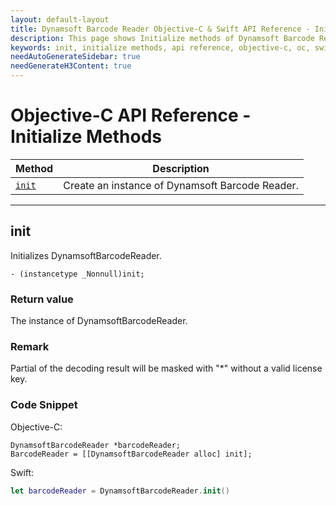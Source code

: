 ```yaml
---
layout: default-layout
title: Dynamsoft Barcode Reader Objective-C & Swift API Reference - Initialize Methods
description: This page shows Initialize methods of Dynamsoft Barcode Reader for iOS SDK.
keywords: init, initialize methods, api reference, objective-c, oc, swift
needAutoGenerateSidebar: true
needGenerateH3Content: true
---
```



# Objective-C API Reference - Initialize Methods

  | Method               | Description |
  |----------------------|-------------|
  | [`init`](#init) | Create an instance of Dynamsoft Barcode Reader. |
  
  ---

## init

Initializes DynamsoftBarcodeReader.

```objc
- (instancetype _Nonnull)init;
```

### Return value

The instance of DynamsoftBarcodeReader.

### Remark

Partial of the decoding result will be masked with "*" without a valid license key.

### Code Snippet

Objective-C:

```objc
DynamsoftBarcodeReader *barcodeReader;
BarcodeReader = [[DynamsoftBarcodeReader alloc] init];
```

Swift:

```Swift
let barcodeReader = DynamsoftBarcodeReader.init()
```
